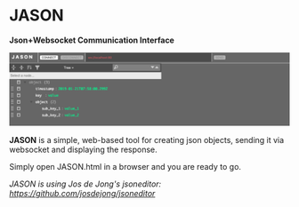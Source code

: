 # JASON
__Json+Websocket Communication Interface__

![Jason Screenshot](images/screenshot.png)

__JASON__ is a simple, web-based tool for creating json objects, sending it via websocket and displaying the response.

Simply open JASON.html in a browser and you are ready to go.

*JASON is using Jos de Jong's jsoneditor: https://github.com/josdejong/jsoneditor*